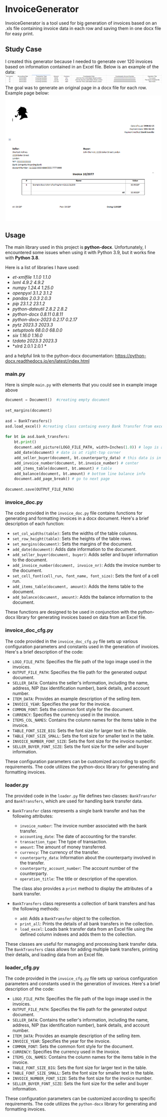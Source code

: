 # InvoiceGenerator
InvoiceGenerator is a tool used for big generation of invoices based on an .xls file containing invoice data in each row and saving them in one docx file for easy print.

## Study Case
I created this generator because I needed to generate over 120 invoices based on information contained in an Excel file. Below is an example of the data:
![Excel Screenshot](readme_img/excel.png)
The goal was to generate an original page in a docx file for each row.
Example page below:
![Doc Screenshot](readme_img/doc.png)

## Usage
The main library used in this project is **python-docx**. Unfortunately, I encountered some issues when using it with Python 3.9, but it works fine with **Python 3.8**.

Here is a list of libraries I have used:
 - *et-xmlfile	1.1.0	1.1.0*
- *lxml	4.9.2	4.9.2*
- *numpy	1.24.4	1.25.0*
- *openpyxl	3.1.2	3.1.2*
- *pandas	2.0.3	2.0.3*
- *pip	23.1.2	23.1.2*
- *python-dateutil	2.8.2	2.8.2*
- *python-docx	0.8.11	0.8.11*
- *python-docx-2023	0.2.17	0.2.17*
- *pytz	2023.3	2023.3*
- *setuptools	68.0.0	68.0.0*
- *six	1.16.0	1.16.0*
- *tzdata	2023.3	2023.3*
- *xlrd	2.0.1	2.0.1 *

and a helpful link to the python-docx documentation:
https://python-docx.readthedocs.io/en/latest/index.html

### main.py
Here is simple `main.py` with elements that you could see in example image above
```python 
document = Document()  #creating empty document

set_margins(document)

asd = BankTransfers() 
asd.load_excel() #creating class containg every Bank Transfer from excel file

for bt in asd.bank_transfers:
    bt.print()
    document.add_picture(LOGO_FILE_PATH, width=Inches(1.0)) # logo is at left-top corner
    add_date(document) # date is at right-top corner
    add_seller_buyer(document, bt.counterparty_data) # this data is in the middle
    add_invoice_number(document, bt.invoice_number) # center
    add_items_table(document, bt.amount) # table 
    add_balance(document, bt.amount) # bottom line balance info
    document.add_page_break() # go to next page

document.save(OUTPUT_FILE_PATH)
```
### invoice_doc.py
The code provided in the `invoice_doc.py` file contains functions for generating and formatting invoices in a docx document. Here's a brief description of each function:

- `set_col_widths(table)`: Sets the widths of the table columns.
- `set_row_height(table)`: Sets the heights of the table rows.
- `set_margins(document)`: Sets the margins of the document.
- `add_date(document)`: Adds date information to the document.
- `add_seller_buyer(document, buyer)`: Adds seller and buyer information to the document.
- `add_invoice_number(document, invoice_nr)`: Adds the invoice number to the document.
- `set_cell_font(cell_run, font_name, font_size)`: Sets the font of a cell run.
- `add_items_table(document, amount)`: Adds the items table to the document.
- `add_balance(document, amount)`: Adds the balance information to the document.

These functions are designed to be used in conjunction with the python-docx library for generating invoices based on data from an Excel file.
### invoice_doc_cfg.py
The code provided in the `invoice_doc_cfg.py` file sets up various configuration parameters and constants used in the generation of invoices. Here's a brief description of the code:

- `LOGO_FILE_PATH`: Specifies the file path of the logo image used in the invoices.
- `OUTPUT_FILE_PATH`: Specifies the file path for the generated output document.
- `SELLER_DATA`: Contains the seller's information, including the name, address, NIP (tax identification number), bank details, and account number.
- `ITEM_DATA`: Provides an example description of the selling item.
- `INVOICE_YEAR`: Specifies the year for the invoice.
- `COMMON_FONT`: Sets the common font style for the document.
- `CURRENCY`: Specifies the currency used in the invoice.
- `ITEMS_COL_NAMES`: Contains the column names for the items table in the invoice.
- `TABLE_FONT_SIZE_BIG`: Sets the font size for larger text in the table.
- `TABLE_FONT_SIZE_SMALL`: Sets the font size for smaller text in the table.
- `INVOICE_NUMBER_FONT_SIZE`: Sets the font size for the invoice number.
- `SELLER_BUYER_FONT_SIZE`: Sets the font size for the seller and buyer information.

These configuration parameters can be customized according to specific requirements. The code utilizes the python-docx library for generating and formatting invoices.
### loader.py
The provided code in the `loader.py` file defines two classes: `BankTransfer` and `BankTransfers`, which are used for handling bank transfer data.

- `BankTransfer` class represents a single bank transfer and has the following attributes:
  - `invoice_number`: The invoice number associated with the bank transfer.
  - `accounting_date`: The date of accounting for the transfer.
  - `transaction_type`: The type of transaction.
  - `amount`: The amount of money transferred.
  - `currency`: The currency of the transfer.
  - `counterparty_data`: Information about the counterparty involved in the transfer.
  - `counterparty_account_number`: The account number of the counterparty.
  - `operation_title`: The title or description of the operation.

  The class also provides a `print` method to display the attributes of a bank transfer.

- `BankTransfers` class represents a collection of bank transfers and has the following methods:
  - `add`: Adds a `BankTransfer` object to the collection.
  - `print_all`: Prints the details of all bank transfers in the collection.
  - `load_excel`: Loads bank transfer data from an Excel file using the defined column indexes and adds them to the collection.

These classes are useful for managing and processing bank transfer data. The `BankTransfers` class allows for adding multiple bank transfers, printing their details, and loading data from an Excel file.
### loader_cfg.py
The code provided in the `invoice_cfg.py` file sets up various configuration parameters and constants used in the generation of invoices. Here's a brief description of the code:

- `LOGO_FILE_PATH`: Specifies the file path of the logo image used in the invoices.
- `OUTPUT_FILE_PATH`: Specifies the file path for the generated output document.
- `SELLER_DATA`: Contains the seller's information, including the name, address, NIP (tax identification number), bank details, and account number.
- `ITEM_DATA`: Provides an example description of the selling item.
- `INVOICE_YEAR`: Specifies the year for the invoice.
- `COMMON_FONT`: Sets the common font style for the document.
- `CURRENCY`: Specifies the currency used in the invoice.
- `ITEMS_COL_NAMES`: Contains the column names for the items table in the invoice.
- `TABLE_FONT_SIZE_BIG`: Sets the font size for larger text in the table.
- `TABLE_FONT_SIZE_SMALL`: Sets the font size for smaller text in the table.
- `INVOICE_NUMBER_FONT_SIZE`: Sets the font size for the invoice number.
- `SELLER_BUYER_FONT_SIZE`: Sets the font size for the seller and buyer information.

These configuration parameters can be customized according to specific requirements. The code utilizes the `python-docx` library for generating and formatting invoices.

